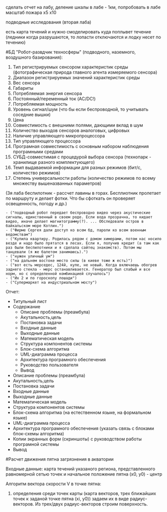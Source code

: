 сделать отчет на лабу, деление шкалы в лабе - 1км, попробовать в лабе масштаб пожара х5 х10

подводные исследования (вторая лаба)

есть карта течений и нужно смоделировать куда поплывет течение (ледники когда разрушаются, то лопасти отключаются и лодку несет по течению)

#БД "Робот-развдчик техносферы" (подводного, наземного, воздушного базирования):

1. Тип регистрируемых сенсором характеристик среды (фотографическая природа главного агента измеряемого сенсора)
2. Диапазон регистрируемых значений характеристик среды
3. Вес сенсора
4. Габариты
5. Потребляемая энергия сенсора
6. Постоянный/переменный ток (AC/DC!)
7. Потребляемая мощность
8. Уровень сигнал/шум (что бы если беспроводной, то учитывать соседние вышки)
9. Цена
10. Совместимость с внешними полями, дающими вклад в шум
11. Количество выходов сенсоров аналоговых, цифровых
12. Наличие управляющего микропроцессора
13. Тип управляющего процессора
14. Програмная совместимость с основным набором наблюдения програмными средами
15. СУБД-совместимая с процедурой выбора сенсора (технопарк - хранилище разного комплектующего)
16. Темп выдаваемой информации для разных режимов (бит/с, количество режимов)
17. Степень универсальности работы (количество режимов по всему множеству вышеназванных параметров)

(3я лаба беспилотник - рассчет лавины в горах. Бесплиотник пролетает по маршруту и делает фотки. Что бы сфоткать он проверяет освещенность, погоду и др.)

	- ("подводный робот передает беспроводно видео через акустические сигналы, единственный в своем роде. Если вода прозрачна, то кидает видео, иначе делает магнитограмму(?). ... Обследовали остров в байкальском море Котлин.")
	- ("Фирме Сергея дали доступ ко всем бд, пароли ко всем военным ведомствам")
	- ("Купила квартиру. Родилась рядом с домом химерами, потом нас носило везде и надо было прятатся в лесах. Если я, получив кредит (а там как раз были беспилотники и я сделала сайтец знакомств). Потом мы танцевали (я же балетом занимаюсь).")
	- ("нужен уличный ум")
	- ("на дальнем востоке место силы (в киеве тоже ж есть)")
	- ("вот есть мерседес, 124й, купе, не новый. Когда включаешь обогрев заднего стекла - мерс останавливается. Генератор был слабый и все норм, но с определенной комбинацией случалось")
	- ("Их 2 и по гороскопу лошади")
	- ("Супермаркет на индустриальном мосту")


Отчет:

- Титульный лист
- Содержание
	- Описане проблемы (преамбула)
	- Акутальность,цель
	- Постановка задачи
	- Входные данные
	- Выходные данные
	- Математическая модель
	- Структура компонентов системы
	- Блок-схема алгоритма
	- UML-диаграмма процесса
	- Архитектура програмного обеспечения
	- Руководство пользователя
	- Вывод
- Описание проблемы (преамбула)
- Акутальность,цель
- Постановка задачи
- Входные данные
- Выходные данные
- Математическая модель
- Структура компонентов системы
- Блок-схема алгоритма (на естественном языке, на формальном языке)
- UML-диаграмма процесса
- Архитектура програмного обеспечения (указать связь  с блоками блок-схемы алгоритма)
- Копии экранных форм (скриншоты) с руководством работы програмной системы
- Вывод


#Расчет движения пятна загрязнения в акватории

Входные данные: карта течений указаного региона, представленного равномерной сетью точек и начальное положение пятна (х0, y0) - центр

Алгоритм вектора скорости V в точке пятна:

1) определения  среди точек карты (карта векторов, трех ближайших точек к заданой точке пятна (хi, y0)) задаем их в виде радиус-векторов. Из трех/двух радиус-векторов строим поверхность.

